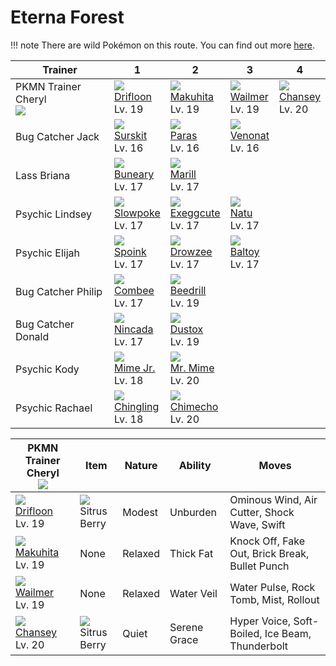 # Eterna Forest

!!! note
    There are wild Pokémon on this route. You can find out more [here](../../wild_pokemon/eterna_forest/).


Trainer                            | 1                                   | 2                                   | 3                                 | 4                                 | 
---                                | ---                                 | ---                                 | ---                               | ---                               | 
PKMN Trainer Cheryl<br>![][cheryl] | ![][425]<br> [Drifloon]<br> Lv. 19  | ![][296]<br> [Makuhita]<br> Lv. 19  | ![][320]<br> [Wailmer]<br> Lv. 19 | ![][113]<br> [Chansey]<br> Lv. 20 | 
Bug Catcher Jack                   | ![][283]<br> [Surskit]<br> Lv. 16   | ![][046]<br> [Paras]<br> Lv. 16     | ![][048]<br> [Venonat]<br> Lv. 16 | &nbsp;                            | 
Lass Briana                        | ![][427]<br> [Buneary]<br> Lv. 17   | ![][183]<br> [Marill]<br> Lv. 17    | &nbsp;                            | &nbsp;                            | 
Psychic Lindsey                    | ![][079]<br> [Slowpoke]<br> Lv. 17  | ![][102]<br> [Exeggcute]<br> Lv. 17 | ![][177]<br> [Natu]<br> Lv. 17    | &nbsp;                            | 
Psychic Elijah                     | ![][325]<br> [Spoink]<br> Lv. 17    | ![][096]<br> [Drowzee]<br> Lv. 17   | ![][343]<br> [Baltoy]<br> Lv. 17  | &nbsp;                            | 
Bug Catcher Philip                 | ![][415]<br> [Combee]<br> Lv. 17    | ![][015]<br> [Beedrill]<br> Lv. 19  | &nbsp;                            | &nbsp;                            | 
Bug Catcher Donald                 | ![][290]<br> [Nincada]<br> Lv. 17   | ![][269]<br> [Dustox]<br> Lv. 19    | &nbsp;                            | &nbsp;                            | 
Psychic Kody                       | ![][439]<br> [Mime Jr.]<br> Lv. 18  | ![][122]<br> [Mr. Mime]<br> Lv. 20  | &nbsp;                            | &nbsp;                            | 
Psychic Rachael                    | ![][433]<br> [Chingling]<br> Lv. 18 | ![][358]<br> [Chimecho]<br> Lv. 20  | &nbsp;                            | &nbsp;                            | 

PKMN Trainer Cheryl<br>![][cheryl] | Item                               | Nature  | Ability      | Moves                                           | 
---                                | ---                                | ---     | ---          | ---                                             | 
![][425]<br> [Drifloon]<br> Lv. 19 | ![][sitrus-berry]<br> Sitrus Berry | Modest  | Unburden     | Ominous Wind, Air Cutter, Shock Wave, Swift     | 
![][296]<br> [Makuhita]<br> Lv. 19 | None                               | Relaxed | Thick Fat    | Knock Off, Fake Out, Brick Break, Bullet Punch  | 
![][320]<br> [Wailmer]<br> Lv. 19  | None                               | Relaxed | Water Veil   | Water Pulse, Rock Tomb, Mist, Rollout           | 
![][113]<br> [Chansey]<br> Lv. 20  | ![][sitrus-berry]<br> Sitrus Berry | Quiet   | Serene Grace | Hyper Voice, Soft-Boiled, Ice Beam, Thunderbolt | 

[Beedrill]: ../../pokemon_changes/015/
[Paras]: ../../pokemon_changes/046/
[Venonat]: ../../pokemon_changes/048/
[Slowpoke]: ../../pokemon_changes/079/
[Drowzee]: ../../pokemon_changes/096/
[Exeggcute]: ../../pokemon_changes/102/
[Chansey]: ../../pokemon_changes/113/
[Mr. Mime]: ../../pokemon_changes/122/
[Natu]: ../../pokemon_changes/177/
[Marill]: ../../pokemon_changes/183/
[Dustox]: ../../pokemon_changes/269/
[Surskit]: ../../pokemon_changes/283/
[Nincada]: ../../pokemon_changes/290/
[Makuhita]: ../../pokemon_changes/296/
[Wailmer]: ../../pokemon_changes/320/
[Spoink]: ../../pokemon_changes/325/
[Baltoy]: ../../pokemon_changes/343/
[Chimecho]: ../../pokemon_changes/358/
[Combee]: ../../pokemon_changes/415/
[Drifloon]: ../../pokemon_changes/425/
[Buneary]: ../../pokemon_changes/427/
[Chingling]: ../../pokemon_changes/433/
[Mime Jr.]: ../../pokemon_changes/439/
[sitrus-berry]: ../img/items/sitrus-berry.png
[015]: ../img/pokemon/015.png
[046]: ../img/pokemon/046.png
[048]: ../img/pokemon/048.png
[079]: ../img/pokemon/079.png
[096]: ../img/pokemon/096.png
[102]: ../img/pokemon/102.png
[113]: ../img/pokemon/113.png
[122]: ../img/pokemon/122.png
[177]: ../img/pokemon/177.png
[183]: ../img/pokemon/183.png
[269]: ../img/pokemon/269.png
[283]: ../img/pokemon/283.png
[290]: ../img/pokemon/290.png
[296]: ../img/pokemon/296.png
[320]: ../img/pokemon/320.png
[325]: ../img/pokemon/325.png
[343]: ../img/pokemon/343.png
[358]: ../img/pokemon/358.png
[415]: ../img/pokemon/415.png
[425]: ../img/pokemon/425.png
[427]: ../img/pokemon/427.png
[433]: ../img/pokemon/433.png
[439]: ../img/pokemon/439.png
[cheryl]: ../img/trainer/cheryl.png
